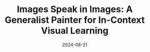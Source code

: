 ---
layout: seminar-post
title: "Images Speak in Images: A Generalist Painter for In-Context Visual Learning"
subtitle: ''
categories: "Computer Vision"
tags: [Image generation, ViT]
date: 2024-08-21
pdf_url: 'https://drive.google.com/file/d/1x1Sw8JGRzVrUgvAcn6B5XkjEKeJ3CDRk/preview'
---